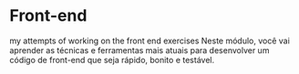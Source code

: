 # Front-end
my attempts of working on the front end exercises
Neste módulo, você vai aprender as técnicas e ferramentas mais atuais para desenvolver um código de front-end que seja rápido, bonito e testável.
